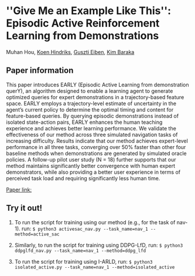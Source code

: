 # ''Give Me an Example Like This'': Episodic Active Reinforcement Learning from Demonstrations
Muhan Hou, [Koen Hindriks](https://koenhindriks.eu/), [Guszti Eiben](https://www.cs.vu.nl/~gusz/), [Kim Baraka](https://www.kimbaraka.com/)

## Paper information
This paper introduces EARLY (Episodic Active Learning from demonstration querY), an algorithm designed to enable a learning agent to generate optimized queries for expert demonstrations in a trajectory-based feature space. EARLY employs a trajectory-level estimate of uncertainty in the agent’s current policy to determine the optimal timing and content for feature-based queries. By querying episodic demonstrations instead of isolated state-action pairs, EARLY enhances the human teaching experience and achieves better learning performance. We validate the effectiveness of our method across three simulated navigation tasks of increasing difficulty. Results indicate that our method achieves expert-level performance in all three tasks, converging over 50% faster than other four baseline methods when demonstrations are generated by simulated oracle policies. A follow-up pilot user study (N = 18) further supports that our method maintains significantly better convergence with human expert demonstrators, while also providing a better user experience in terms of perceived task load and requiring significantly less human time.

[Paper link:]([https://markdown.com.cn](https://dl.acm.org/doi/10.1145/3687272.3688298))

## Try it out!

1. To run the script for training using our method (e.g., for the task of nav-1). run:
```$ python3 activesac_nav.py --task_name=nav_1 --method=active_sac```

2. Similarly, to run the script for training using DDPG-LfD, run:
```$ python3 ddpglfd_nav.py --task_name=nav_1 --method=ddpg_lfd```

3. To run the script for training using I-ARLD, run:
```$ python3 isolated_active.py --task_name=nav_1 --method=isolated_active```
